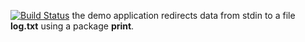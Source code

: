 [![Build Status](https://travis-ci.org/babyrage666/lab10.svg?branch=master)](https://travis-ci.org/babyrage666/lab10)
the demo application redirects data from stdin to a file **log.txt** using a package **print**.
